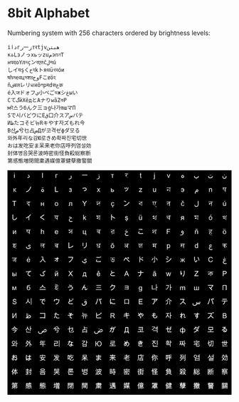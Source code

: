 # 8bit Alphabet

Numbering system with 256 characters ordered by brightness levels: 

```
іداгر一زтरtjvهبتن
кةLзノっxьッzuمэnনT
нपदoYлদçンবएतčلनú
しイयşくحযkトяथüখথóи
षhমeवцসशরوخFこहöহ
ñیबलレリधअõলрमdसعक
é入जドォフي小ペごভжシغыい
СてگйХêдとАナりwãZকР
мই스うбんク三ョg나가mшマП
Sで시バどウにEق口介スアسパテ
Иظたコそビ뉴Rキやす자ズもれ今
В산ص兮乜占ضДが코격ゼфダ모る
와外年리な감Ю로きめ확짜진宅切世
おは发吃安ま呆来老你店呼列염설効
封体병음哭론波時密街怪負殺総察断
第感態増閉間粛遇媒億罩健孽撒警關
```

![](alphabet.png)
